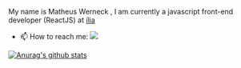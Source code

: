 My name is Matheus Werneck , I am currently a javascript front-end developer (ReactJS) at [ília](https://ilia.digital/)


- 📫 How to reach me: [<img src="https://img.shields.io/badge/LinkedIn-0077B5?style=for-the-badge&logo=linkedin&logoColor=white"/>](https://www.linkedin.com/in/matheus-werneck-2aa222178/") 

[![Anurag's github stats](https://github-readme-stats.vercel.app/api?username=mwerneck1956&show_icons=true&theme=radical)](https://github.com/anuraghazra/github-readme-stats)

<!--
**mwerneck1956/mwerneck1956** is a ✨ _special_ ✨ repository because its `README.md` (this file) appears on your GitHub profile.


Here are some ideas to get you started:

- 🔭 I’m currently working on
- 🌱 I’m currently learning Typescript , NextJS , 
- 👯 I’m looking to collaborate on ...
- 🤔 I’m looking for help with ...
- 💬 Ask me about ...
- 📫 How to reach me: ...
- 😄 Pronouns: ...
- ⚡ Fun fact: ...
-->
